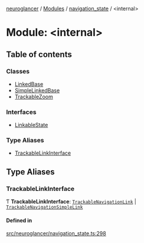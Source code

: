 [neuroglancer](../README.md) / [Modules](../modules.md) / [navigation\_state](navigation_state.md) / <internal\>

# Module: <internal\>

## Table of contents

### Classes

- [LinkedBase](../classes/navigation_state._internal_.LinkedBase.md)
- [SimpleLinkedBase](../classes/navigation_state._internal_.SimpleLinkedBase.md)
- [TrackableZoom](../classes/navigation_state._internal_.TrackableZoom.md)

### Interfaces

- [LinkableState](../interfaces/navigation_state._internal_.LinkableState.md)

### Type Aliases

- [TrackableLinkInterface](navigation_state._internal_.md#trackablelinkinterface)

## Type Aliases

### TrackableLinkInterface

Ƭ **TrackableLinkInterface**: [`TrackableNavigationLink`](../classes/navigation_state.TrackableNavigationLink.md) \| [`TrackableNavigationSimpleLink`](../classes/navigation_state.TrackableNavigationSimpleLink.md)

#### Defined in

[src/neuroglancer/navigation_state.ts:298](https://github.com/ActiveBrainAtlas2/neuroglancer/blob/540617bc/src/neuroglancer/navigation_state.ts#L298)
